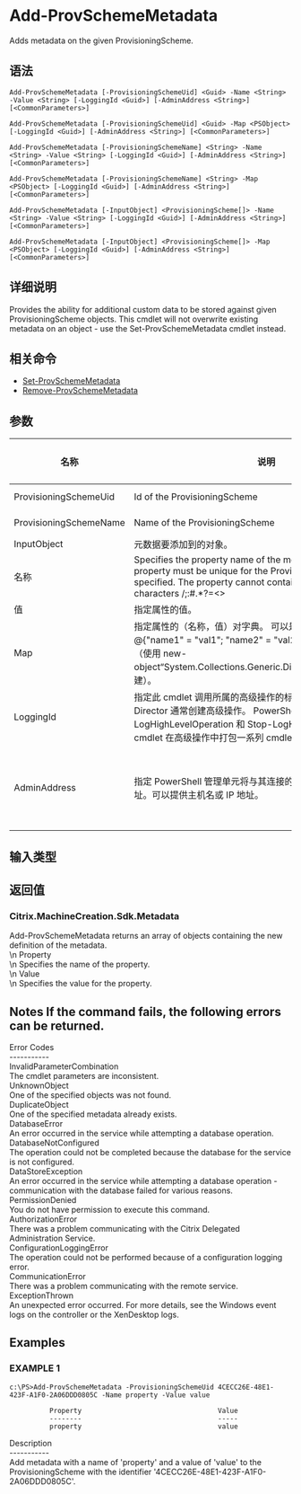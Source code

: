 # Add-ProvSchemeMetadata

Adds metadata on the given ProvisioningScheme.

## 语法

    Add-ProvSchemeMetadata [-ProvisioningSchemeUid] <Guid> -Name <String> -Value <String> [-LoggingId <Guid>] [-AdminAddress <String>] [<CommonParameters>]
    
    Add-ProvSchemeMetadata [-ProvisioningSchemeUid] <Guid> -Map <PSObject> [-LoggingId <Guid>] [-AdminAddress <String>] [<CommonParameters>]
    
    Add-ProvSchemeMetadata [-ProvisioningSchemeName] <String> -Name <String> -Value <String> [-LoggingId <Guid>] [-AdminAddress <String>] [<CommonParameters>]
    
    Add-ProvSchemeMetadata [-ProvisioningSchemeName] <String> -Map <PSObject> [-LoggingId <Guid>] [-AdminAddress <String>] [<CommonParameters>]
    
    Add-ProvSchemeMetadata [-InputObject] <ProvisioningScheme[]> -Name <String> -Value <String> [-LoggingId <Guid>] [-AdminAddress <String>] [<CommonParameters>]
    
    Add-ProvSchemeMetadata [-InputObject] <ProvisioningScheme[]> -Map <PSObject> [-LoggingId <Guid>] [-AdminAddress <String>] [<CommonParameters>]
    

## 详细说明

Provides the ability for additional custom data to be stored against given ProvisioningScheme objects. This cmdlet will not overwrite existing metadata on an object - use the Set-ProvSchemeMetadata cmdlet instead.

## 相关命令

- [Set-ProvSchemeMetadata](Set-ProvSchemeMetadata.html)
- [Remove-ProvSchemeMetadata](Remove-ProvSchemeMetadata.html)

## 参数

| 名称                     | 说明                                                                                                                                                                                                  | 是否必需？  | 管道输入                           | 默认值                                   |
| ---------------------- | --------------------------------------------------------------------------------------------------------------------------------------------------------------------------------------------------- | ------ | ------------------------------ | ------------------------------------- |
| ProvisioningSchemeUid  | Id of the ProvisioningScheme                                                                                                                                                                        | true   | true (ByValue, ByPropertyName) |                                       |
| ProvisioningSchemeName | Name of the ProvisioningScheme                                                                                                                                                                      | true   | true (ByValue, ByPropertyName) |                                       |
| InputObject            | 元数据要添加到的对象。                                                                                                                                                                                         | true   | true (ByValue)                 |                                       |
| 名称                     | Specifies the property name of the metadata to be added. The property must be unique for the ProvisioningScheme specified. The property cannot contain any of the following characters \/;:#.*?=<> | []()"' | true                           | false |                               |
| 值                      | 指定属性的值。                                                                                                                                                                                             | true   | false                          |                                       |
| Map                    | 指定属性的（名称，值）对字典。 可以是哈希表（使用 @{"name1" = "val1"; "name2" = "val2"} 创建）或字符串字典（使用 new-object“System.Collections.Generic.Dictionary[String,String]”创建）。                                                   | true   | true (ByValue)                 |                                       |
| LoggingId              | 指定此 cmdlet 调用所属的高级操作的标识符。 Citrix Studio 和 Director 通常创建高级操作。 PowerShell 脚本也可以借助 Start-LogHighLevelOperation 和 Stop-LogHighLevelOperation cmdlet 在高级操作中打包一系列 cmdlet 调用。                              | false  | false                          |                                       |
| AdminAddress           | 指定 PowerShell 管理单元将与其连接的 XenDesktop 控制器的地址。可以提供主机名或 IP 地址。                                                                                                                                          | false  | false                          | Localhost。一旦有 cmdlet 提供了某个值，此值将变为默认值。 |

## 输入类型

### 

## 返回值

### Citrix.MachineCreation.Sdk.Metadata  
Add-ProvSchemeMetadata returns an array of objects containing the new definition of the metadata.  
\n Property <string>  
\n Specifies the name of the property.  
\n Value <string>  
\n Specifies the value for the property.

## Notes If the command fails, the following errors can be returned.  
Error Codes  
\---\---\-----  
InvalidParameterCombination  
The cmdlet parameters are inconsistent.  
UnknownObject  
One of the specified objects was not found.  
DuplicateObject  
One of the specified metadata already exists.  
DatabaseError  
An error occurred in the service while attempting a database operation.  
DatabaseNotConfigured  
The operation could not be completed because the database for the service is not configured.  
DataStoreException  
An error occurred in the service while attempting a database operation - communication with the database failed for various reasons.  
PermissionDenied  
You do not have permission to execute this command.  
AuthorizationError  
There was a problem communicating with the Citrix Delegated Administration Service.  
ConfigurationLoggingError  
The operation could not be performed because of a configuration logging error.  
CommunicationError  
There was a problem communicating with the remote service.  
ExceptionThrown  
An unexpected error occurred. For more details, see the Windows event logs on the controller or the XenDesktop logs.

## Examples

### EXAMPLE 1

    c:\PS>Add-ProvSchemeMetadata -ProvisioningSchemeUid 4CECC26E-48E1-423F-A1F0-2A06DDD0805C -Name property -Value value
    
              Property                                  Value
              --------                                  -----
              property                                  value
    

Description  
\---\---\-----  
Add metadata with a name of 'property' and a value of 'value' to the ProvisioningScheme with the identifier '4CECC26E-48E1-423F-A1F0-2A06DDD0805C'.